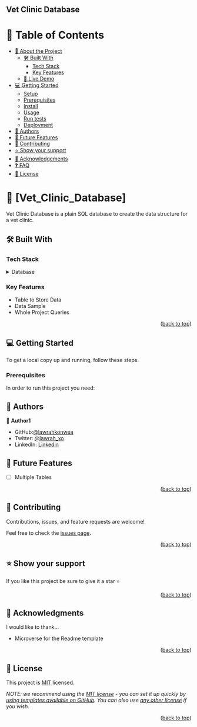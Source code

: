 <h2 style="textAlign:center">Vet Clinic Database</h2>

<!-- TABLE OF CONTENTS -->

# 📗 Table of Contents

- [📖 About the Project](#about-project)
  - [🛠 Built With](#built-with)
    - [Tech Stack](#tech-stack)
    - [Key Features](#key-features)
  - [🚀 Live Demo](#live-demo)
- [💻 Getting Started](#getting-started)
  - [Setup](#setup)
  - [Prerequisites](#prerequisites)
  - [Install](#install)
  - [Usage](#usage)
  - [Run tests](#run-tests)
  - [Deployment](#triangular_flag_on_post-deployment)
- [👥 Authors](#authors)
- [🔭 Future Features](#future-features)
- [🤝 Contributing](#contributing)
- [⭐️ Show your support](#support)
- [🙏 Acknowledgements](#acknowledgements)
- [❓ FAQ](#faq)
- [📝 License](#license)


# 📖 [Vet_Clinic_Database] <a name="about-project"></a>

Vet Clinic Database is a plain SQL database to create the data structure for a vet clinic.


## 🛠 Built With <a name="built-with"></a>

### Tech Stack <a name="tech-stack"></a>


<details>
<summary>Database</summary>
  <ul>
    <li><a href="https://www.postgresql.org/">PostgreSQL</a></li>
  </ul>
</details>


### Key Features <a name="key-features"></a>

- Table to Store Data
- Data Sample
- Whole Project Queries

<p align="right">(<a href="#readme-top">back to top</a>)</p>


## 💻 Getting Started <a name="getting-started"></a>


To get a local copy up and running, follow these steps.

### Prerequisites

In order to run this project you need:

<!--
Example command:

```sh
- PostgreSQL-15 installed.
- A code editor like Visual Studio Code with Git and Node.js installed.

```
 -->

## 👥 Authors <a name="authors"></a>


👤 **Author1**

- GitHub:[@lawrahkonwea](https://github.com/lawrahkonwea)
- Twitter: [@lawrah_xo](https://twitter.com/lawrah_xo)
- LinkedIn: [Linkedin](https://linkedin.com/amakalaurakonwea)


## 🔭 Future Features <a name="future-features"></a>


- [ ] Multiple Tables


<p align="right">(<a href="#readme-top">back to top</a>)</p>


## 🤝 Contributing <a name="contributing"></a>

Contributions, issues, and feature requests are welcome!

Feel free to check the [issues page](../../issues/).

<p align="right">(<a href="#readme-top">back to top</a>)</p>


## ⭐️ Show your support <a name="support"></a>


If you like this project be sure to give it a star ⭐️

<p align="right">(<a href="#readme-top">back to top</a>)</p>


## 🙏 Acknowledgments <a name="acknowledgements"></a>


I would like to thank...
- Microverse for the Readme template

<p align="right">(<a href="#readme-top">back to top</a>)</p>


## 📝 License <a name="license"></a>

This project is [MIT](./LICENSE) licensed.

_NOTE: we recommend using the [MIT license](https://choosealicense.com/licenses/mit/) - you can set it up quickly by [using templates available on GitHub](https://docs.github.com/en/communities/setting-up-your-project-for-healthy-contributions/adding-a-license-to-a-repository). You can also use [any other license](https://choosealicense.com/licenses/) if you wish._

<p align="right">(<a href="#readme-top">back to top</a>)</p>
